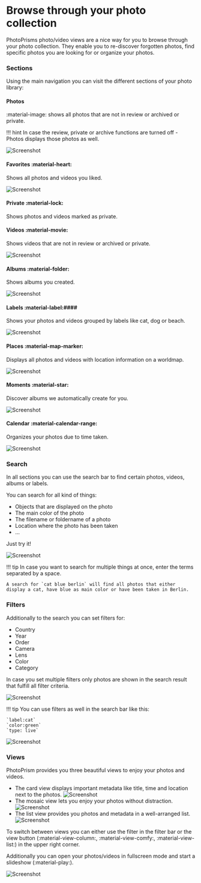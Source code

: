 # Browse through your photo collection #
PhotoPrisms photo/video views are a nice way for you to browse through your photo collection.
They enable you to re-discover forgotten photos, find specific photos you are looking for or organize your photos.

### Sections ###
Using the main navigation you can visit the different sections of your photo library:

#### Photos ####
:material-image: shows all photos that are not in review or archived or private.

!!! hint
    In case the review, private or archive functions are turned off - Photos displays those photos as well.
    
![Screenshot](img/photos-section.png)

#### Favorites :material-heart: ####
Shows all photos and videos you liked.

![Screenshot](img/favorites-section.png)

#### Private :material-lock: ####
Shows photos and videos marked as private.

#### Videos :material-movie: ####
Shows videos that are not in review or archived or private.

![Screenshot](img/video-section.png)

#### Albums :material-folder: ####
Shows albums you created.

![Screenshot](img/album-section.png)

#### Labels :material-label:####
Shows your photos and videos grouped by labels like cat, dog or beach.

![Screenshot](img/label-section.png)

#### Places :material-map-marker: ####
Displays all photos and videos with location information on a worldmap.

![Screenshot](img/places-section.png)

#### Moments :material-star: ####
Discover albums we automatically create for you.

![Screenshot](img/moments.png)

#### Calendar :material-calendar-range: ####
Organizes your photos due to time taken.

![Screenshot](img/calendar.png)

### Search ###
In all sections you can use the search bar to find certain photos, videos, albums or labels.

You can search for all kind of things:

* Objects that are displayed on the photo
* The main color of the photo
* The filename or foldername of a photo
* Location where the photo has been taken
* ...

Just try it!

   ![Screenshot](img/search-beach.png)

!!! tip
    In case you want to search for multiple things at once, enter the terms separated by a space.
    
    A search for `cat blue berlin` will find all photos that either display a cat, have blue as main color or have been taken in Berlin.

### Filters ###
Additionally to the search you can set filters for:

* Country
* Year
* Order
* Camera
* Lens
* Color
* Category

In case you set multiple filters only photos are shown in the search result that fulfill all filter criteria.

 ![Screenshot](img/color-red.png)

!!! tip
    You can use filters as well in the search bar like this:
    
    `label:cat`
    `color:green`
    `type: live`
    
   ![Screenshot](img/color-green.png)
    
### Views ###
PhotoPrism provides you three beautiful views to enjoy your photos and videos.

* The card view displays important metadata like title, time and location next to the photos.
    ![Screenshot](img/card.png)
* The mosaic view lets you enjoy your photos without distraction.
    ![Screenshot](img/mosaic.png)
* The list view provides you photos and metadata in a  well-arranged list.
    ![Screenshot](img/list.png)

To switch between views you can either use the filter in the filter bar or the view button (:material-view-column:, :material-view-comfy:, :material-view-list:) in the upper right corner.


Additionally you can open your photos/videos in fullscreen mode and start a slideshow (:material-play:).

![Screenshot](img/slideshow.png)

